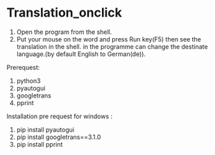 # Translation_onclick

1. Open the program from the shell.
2. Put your mouse on the word and press Run key(F5) then see the translation in the shell.
in the programme can change the destinate language.(by default English to German(de)).


Prerequest:
1. python3
2. pyautogui
3. googletrans
4. pprint

Installation pre request for windows :
1. pip install pyautogui
2. pip install googletrans==3.1.0
3. pip install pprint
